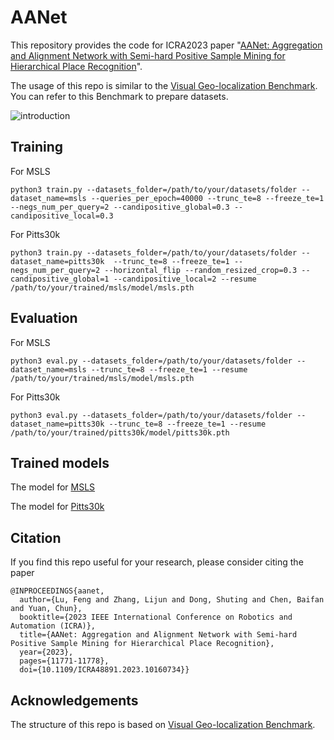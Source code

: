 # AANet
This repository provides the code for ICRA2023 paper "[AANet: Aggregation and Alignment Network with Semi-hard Positive Sample Mining for Hierarchical Place Recognition](https://ieeexplore.ieee.org/abstract/document/10160734)".

The usage of this repo is similar to the [Visual Geo-localization Benchmark](https://github.com/gmberton/deep-visual-geo-localization-benchmark). You can refer to this Benchmark to prepare datasets.

![introduction](images/intro.png)
## Training
For MSLS
```
python3 train.py --datasets_folder=/path/to/your/datasets/folder --dataset_name=msls --queries_per_epoch=40000 --trunc_te=8 --freeze_te=1 --negs_num_per_query=2 --candipositive_global=0.3 --candipositive_local=0.3
```
For Pitts30k
```
python3 train.py --datasets_folder=/path/to/your/datasets/folder --dataset_name=pitts30k  --trunc_te=8 --freeze_te=1 --negs_num_per_query=2 --horizontal_flip --random_resized_crop=0.3 --candipositive_global=1 --candipositive_local=2 --resume /path/to/your/trained/msls/model/msls.pth
```

## Evaluation
For MSLS
```
python3 eval.py --datasets_folder=/path/to/your/datasets/folder --dataset_name=msls --trunc_te=8 --freeze_te=1 --resume /path/to/your/trained/msls/model/msls.pth
```
For Pitts30k
```
python3 eval.py --datasets_folder=/path/to/your/datasets/folder --dataset_name=pitts30k --trunc_te=8 --freeze_te=1 --resume /path/to/your/trained/pitts30k/model/pitts30k.pth
```

## Trained models
The model for [MSLS](https://www.dropbox.com/scl/fi/aff148nlmsogs3wucandh/msls.pth?rlkey=4l78pxxock65f11fujomtw27n&dl=0)

The model for [Pitts30k](https://www.dropbox.com/scl/fi/pfetfhhekl1grgh83zhbl/pitts30k.pth?rlkey=nbyij3llw5sy0y2j9cykhp7h0&dl=0)

## Citation
If you find this repo useful for your research, please consider citing the paper
```
@INPROCEEDINGS{aanet,
  author={Lu, Feng and Zhang, Lijun and Dong, Shuting and Chen, Baifan and Yuan, Chun},
  booktitle={2023 IEEE International Conference on Robotics and Automation (ICRA)}, 
  title={AANet: Aggregation and Alignment Network with Semi-hard Positive Sample Mining for Hierarchical Place Recognition}, 
  year={2023},
  pages={11771-11778},
  doi={10.1109/ICRA48891.2023.10160734}}
```

## Acknowledgements
The structure of this repo is based on [Visual Geo-localization Benchmark](https://github.com/gmberton/deep-visual-geo-localization-benchmark).

